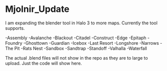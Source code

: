 # Mjolnir_Update
I am expanding the blender tool in Halo 3 to more maps. Currently the tool supports. 

-Assembly
-Avalanche
-Blackout
-Citadel
-Construct
-Edge
-Epitaph
-Foundry
-Ghosttown
-Guardian
-Icebox
-Last Resort
-Longshore
-Narrows
-The Pit
-Rats Nest
-Sandbox
-Sandtrap
-Standoff
-Valhalla
-Waterfall


The actual .blend files will not show in the repo as they
are to large to upload. Just the code will show here.
